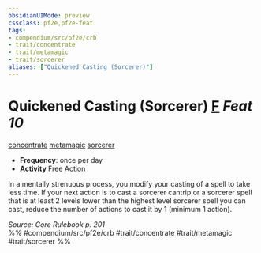 ```yaml
---
obsidianUIMode: preview
cssclass: pf2e,pf2e-feat
tags:
- compendium/src/pf2e/crb
- trait/concentrate
- trait/metamagic
- trait/sorcerer
aliases: ["Quickened Casting (Sorcerer)"]
---
```

# Quickened Casting (Sorcerer)  [F](chapter-9-playing-the-game.md#Actions "Free Action") *Feat 10*  
[concentrate](concentrate.md "Concentrate Action & Ability Trait")  [metamagic](metamagic.md "Metamagic General Trait")  [sorcerer](Reference/Rules/Traits/sorcerer.md "Sorcerer Class Trait")  

- **Frequency**: once per day
- **Activity** Free Action

In a mentally strenuous process, you modify your casting of a spell to take less time. If your next action is to cast a sorcerer cantrip or a sorcerer spell that is at least 2 levels lower than the highest level sorcerer spell you can cast, reduce the number of actions to cast it by 1 (minimum 1 action).

*Source: Core Rulebook p. 201*  
%% #compendium/src/pf2e/crb #trait/concentrate #trait/metamagic #trait/sorcerer %%
